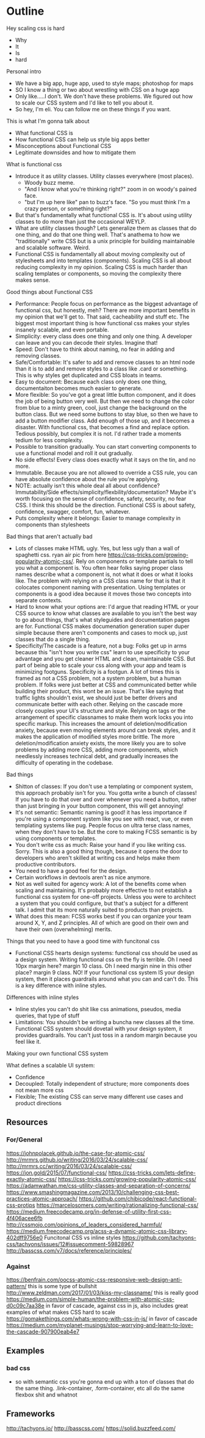# Outline

Hey scaling css is hard
* Why
* It
* Is
* hard

Personal intro 
* We have a big app, huge app, used to style maps; photoshop for maps
* SO I know a thing or two about wrestling with CSS on a huge app
* Only like.....I don't. We don't have these problems. We figured out how to scale our CSS system and I'd like to tell you about it.
* So hey, I'm eli. You can follow me on these things if you want.

This is what I'm gonna talk about
* What functional CSS is
* How functional CSS can help us style big apps better
* Misconceptions about Functional CSS
* Legitimate downsides and how to mitigate them

What is functional css
* Introduce it as utility classes. Utility classes everywhere (most places).
  - Woody buzz meme.
  - "And I know what you're thinking right?" zoom in on woody's pained face.
  - "but I'm up here like" pan to buzz's face. "So you must think I'm a crazy person, or something right?"
* But that's fundamentally what functional CSS is. It's about using utility classes to do more than just the occasional WEYLP.
* What are utility classes though? Lets generalize them as classes that do one thing, and do that one thing well. That's anathema to how we "traditionally" write CSS but is a unix principle for building maintainable and scalable software. Weird.
* Functional CSS is fundamentally all about moving complexity out of stylesheets and into templates (components). Scaling CSS is all about reducing complexity in my opinion. Scaling CSS is much harder than scaling templates or components, so moving the complexity there makes sense.

Good things about Functional CSS
* Performance: People focus on performance as the biggest advantage of functional css, but honestly, meh? There are more important benefits in my opinion that we'll get to. That said, cacheability and stuff etc. The biggest most important thing is how functional css makes your styles insanely scalable, and even portable.
* Simplicity: every class does one thing and only one thing. A developer can leave and you can decode their styles. Imagine that!
* Speed: Don't have to think about naming, no fear in adding and removing classes. 
* Safe/Comfortable: It's safer to add and remove classes to an html node than it is to add and remove styles to a class like .card or something. This is why styles get duplicated and CSS bloats in teams.
* Easy to document: Because each class only does one thing, documentaiton becomes much easier to generate.
* More flexible: So you've got a great little button component, and it does the job of being button very well. But then we need to change the color from blue to a minty green, cool, just change the background on the button class. But we need some buttons to stay blue, so then we have to add a button modifier class. Add enough of those up, and it becomes a disaster. With functional css, that becomes a find and replace option. Tedious possibly, but complex it is not. I'd rather trade a moments tedium for less complexity.
* Possible to transition gradually. You can start converting components to use a functional model and roll it out gradually.
* No side effects! Every class does exactly what it says on the tin, and no more.
* Immutable. Because you are not allowed to override a CSS rule, you can have absolute confidence about the rule you're applying.
* NOTE: actually isn't this whole deal all about confidence? Immutability/Side effects/simplicity/flexbility/documentation? Maybe it's worth focusing on the sense of confidence, safety, security, no fear CSS. I think this should be the direction. Functional CSS is about safety, confidence, swagger, comfort, fun, whatever.
* Puts complexity where it belongs: Easier to manage complexity in components than stylesheets



Bad things that aren't actually bad
* Lots of classes make HTML ugly. Yes, but less ugly than a wall of spaghetti css. ryan air pic from here https://css-tricks.com/growing-popularity-atomic-css/. Rely on components or template partials to tell you what a component is. You often hear folks saying proper class names describe what a component is, not what it does or what it looks like. The problem with relying on a CSS class name for that is that it colocates component naming with presentation. Using templates or components is a good idea because it moves those two concepts into separate contexts.
* Hard to know what your options are: I'd argue that reading HTML or your CSS source to know what classes are available to you isn't the best way to go about things, that's what styleguides and documentation pages are for. Functional CSS makes documenation generation super duper simple because there aren't components and cases to mock up, just classes that do a single thing.
* Specificity/The cascade is a feature, not a bug: Folks get up in arms because this "isn't how you write css" learn to use specificity to your advantage and you get cleaner HTML and clean, maintainable CSS. But part of being able to scale your css along with your app and team is minimizing footguns. Specificity is a footgun. A lot of times this is framed as not a CSS problem, not a system problem, but a human problem. If folks were just better at CSS and communicated better while building their product, this wont be an issue. That's like saying that traffic lights shouldn't exist, we should just be better drivers and communicate better with each other. Relying on the cascade more closely couples your UI's structure and style. Relying on tags or the arrangement of specific classnames to make them work locks you into specific markup. This increases the amount of deletion/modification anxiety, because even moving elements around can break styles, and it makes the application of modified styles more brittle. The more deletion/modification anxiety exists, the more likely you are to solve problems by adding more CSS, adding more components, which needlessly increases technical debt, and gradually increases the difficulty of operating in the codebase.




Bad things
* Shitton of classes: If you don't use a templating or component system, this approach probably isn't for you. You gotta write a bunch of classes! If you have to do that over and over whenever you need a button, rather than just bringing in your button component, this will get annoying!
* It's not semantic: Semantic naming is good! it has less importance if you're using a component system like you see with react, vue, or even templating systems like pug. People focus on ultra terse class names, when they don't have to be. But the core to making FCSS semantic is by using components or templates.
* You don't write css as much: Raise your hand if you like writing css. Sorry. This is also a good thing though, because it opens the door to developers who aren't skilled at writing css and helps make them productive contributors.
* You need to have a good feel for the design.
* Certain workflows in devtools aren't as nice anymore.
* Not as well suited for agency work: A lot of the benefits come when scaling and maintaining. It's probably more effective to not establish a functional css system for one-off projects. Unless you were to architect a system that you could configure, but that's a subject for a different talk. I admit that its more naturally suited to products than projects.
* What does this mean: FCSS works best if you can organize your team around X, Y, and Z principles. All of which are good on their own and have their own (overwhelming) merits.

Things that you need to have a good time with funcitonal css
* Functional CSS hearts design systems: functional css should be used as a design system. Writing functional css on the fly is terrible. Oh I need 10px margin here? margin 10 class. Oh I need margin nine in this other place? margin 9 class. NO! If your functional css system IS your design system, then it places guardrails around what you can and can't do. This is a key difference with inline styles.

Differences with inline styles
* Inline styles you can't do shit like css animations, pseudos, media queries, that type of stuff
* Limitations: You shouldn't be writing a buncha new classes all the time. Functional CSS system should dovetail with your design system, it provides guardrails. You can't just toss in a random margin because you feel like it.

Making your own functional CSS system

What defines a scalable UI system:
* Confidence
* Decoupled: Totally independent of structure; more components does not mean more css
* Flexible; The existing CSS can serve many different use cases and product directions



## Resources
### For/General
https://johnpolacek.github.io/the-case-for-atomic-css/
http://mrmrs.github.io/writing/2016/03/24/scalable-css/
http://mrmrs.cc/writing/2016/03/24/scalable-css/
https://jon.gold/2015/07/functional-css/
https://css-tricks.com/lets-define-exactly-atomic-css/
https://css-tricks.com/growing-popularity-atomic-css/
https://adamwathan.me/css-utility-classes-and-separation-of-concerns/
https://www.smashingmagazine.com/2013/10/challenging-css-best-practices-atomic-approach/
https://github.com/chibicode/react-functional-css-protips
https://marcelosomers.com/writing/rationalizing-functional-css/
https://medium.freecodecamp.org/in-defense-of-utility-first-css-4f406acee6fb
http://cssmojo.com/opinions_of_leaders_considered_harmful/
https://medium.freecodecamp.org/acss-a-dynamic-atomic-css-library-402dff9756e0
Funcitonal CSS vs inline styles https://github.com/tachyons-css/tachyons/issues/12#issuecomment-59828967
http://basscss.com/v7/docs/reference/principles/
### Against
https://benfrain.com/oocss-atomic-css-responsive-web-design-anti-pattern/
this is some type of bullshit http://www.zeldman.com/2017/01/03/kiss-my-classname/
this is really good https://medium.com/simple-human/the-problem-with-atomic-css-d0c09c7aa38e
in favor of cascade, against css in js, also includes great examples of what makes CSS hard to scale https://gomakethings.com/whats-wrong-with-css-in-js/
in favor of cascade https://medium.com/myplanet-musings/stop-worrying-and-learn-to-love-the-cascade-907900eab4e7

## Examples
### bad css
* so with semantic css you're gonna end up with a ton of classes that do the same thing. .link-container, .form-container, etc all do the same flexbox shit and whatnot

## Frameworks
http://tachyons.io/
http://basscss.com/
https://solid.buzzfeed.com/
